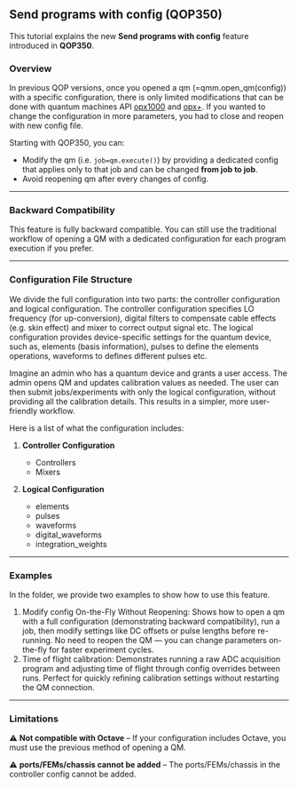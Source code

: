 ## Send programs with config (QOP350)

This tutorial explains the new **Send programs with config** feature introduced in **QOP350**.

### Overview
In previous QOP versions, once you opened a qm (=qmm.open_qm(config)) with a specific configuration, there is only limited modifications that can be done with quantum machines API [opx1000](https://docs.quantum-machines.co/latest/docs/API_references/qm_opx1000_api/) and [opx+](https://docs.quantum-machines.co/latest/docs/API_references/qm_api/). If you wanted to change the configuration in more parameters, you had to close and reopen with new config file.

Starting with QOP350, you can:
- Modify the qm (i.e. `job=qm.execute()`) by providing a dedicated config that applies only to that job and can be changed **from job to job**.
- Avoid reopening qm after every changes of config.

---

### Backward Compatibility
This feature is fully backward compatible. You can still use the traditional workflow of opening a QM with a dedicated configuration for each program execution if you prefer.

---

### Configuration File Structure
We divide the full configuration into two parts: the controller configuration and logical configuration. The controller configuration specifies LO frequency (for up-conversion), digital filters to compensate cable effects (e.g. skin effect) and mixer to correct output signal etc. The logical configuration provides device-specific settings for the quantum device, such as, elements (basis information), pulses to define the elements operations, waveforms to defines different pulses etc.

Imagine an admin who has a quantum device and grants a user access. The admin opens QM and updates calibration values as needed. The user can then submit jobs/experiments with only the logical configuration, without providing all the calibration details. This results in a simpler, more user-friendly workflow.

Here is a list of what the configuration includes:

1. **Controller Configuration**  
   - Controllers
   - Mixers

2. **Logical Configuration**  
   - elements
   - pulses
   - waveforms
   - digital_waveforms
   - integration_weights


---

### Examples
   In the folder, we provide two examples to show how to use this feature.

   1. Modify config On-the-Fly Without Reopening: Shows how to open a qm with a full configuration (demonstrating backward compatibility), run a job, then modify settings like DC offsets or pulse lengths before re-running. No need to reopen the QM — you can change parameters on-the-fly for faster experiment cycles.
   2. Time of flight calibration: Demonstrates running a raw ADC acquisition program and adjusting time of flight through config overrides between runs. Perfect for quickly refining calibration settings without restarting the QM connection.


---

### Limitations
⚠ **Not compatible with Octave** – If your configuration includes Octave, you must use the previous method of opening a QM.

⚠ **ports/FEMs/chassis cannot be added**  – The ports/FEMs/chassis in the controller config cannot be added.


